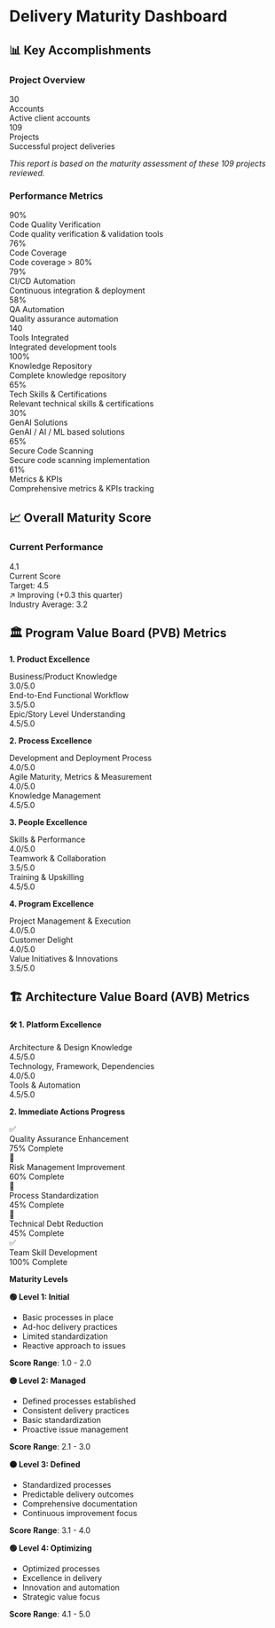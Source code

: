 # Delivery Maturity Dashboard

## 📊 Key Accomplishments

### Project Overview

<div class="stats-grid">

<div class="stat-card">
<div class="stat-value">30</div>
<div class="stat-label">Accounts</div>
<div class="stat-desc">Active client accounts</div>
</div>

<div class="stat-card">
<div class="stat-value">109</div>
<div class="stat-label">Projects</div>
<div class="stat-desc">Successful project deliveries</div>
</div>

</div>

*This report is based on the maturity assessment of these 109 projects reviewed.*

### Performance Metrics

<div class="stats-grid">

<div class="stat-card">
<div class="stat-value">90%</div>
<div class="stat-label">Code Quality Verification</div>
<div class="stat-desc">Code quality verification & validation tools</div>
</div>

<div class="stat-card">
<div class="stat-value">76%</div>
<div class="stat-label">Code Coverage</div>
<div class="stat-desc">Code coverage > 80%</div>
</div>

<div class="stat-card">
<div class="stat-value">79%</div>
<div class="stat-label">CI/CD Automation</div>
<div class="stat-desc">Continuous integration & deployment</div>
</div>

<div class="stat-card">
<div class="stat-value">58%</div>
<div class="stat-label">QA Automation</div>
<div class="stat-desc">Quality assurance automation</div>
</div>

<div class="stat-card">
<div class="stat-value">140</div>
<div class="stat-label">Tools Integrated</div>
<div class="stat-desc">Integrated development tools</div>
</div>

<div class="stat-card">
<div class="stat-value">100%</div>
<div class="stat-label">Knowledge Repository</div>
<div class="stat-desc">Complete knowledge repository</div>
</div>

<div class="stat-card">
<div class="stat-value">65%</div>
<div class="stat-label">Tech Skills & Certifications</div>
<div class="stat-desc">Relevant technical skills & certifications</div>
</div>

<div class="stat-card">
<div class="stat-value">30%</div>
<div class="stat-label">GenAI Solutions</div>
<div class="stat-desc">GenAI / AI / ML based solutions</div>
</div>

<div class="stat-card">
<div class="stat-value">65%</div>
<div class="stat-label">Secure Code Scanning</div>
<div class="stat-desc">Secure code scanning implementation</div>
</div>

<div class="stat-card">
<div class="stat-value">61%</div>
<div class="stat-label">Metrics & KPIs</div>
<div class="stat-desc">Comprehensive metrics & KPIs tracking</div>
</div>

</div>

## 📈 Overall Maturity Score

### Current Performance

<div class="maturity-score-card">
<div class="score-display">
<div class="main-score">4.1</div>
<div class="score-label">Current Score</div>
<div class="score-target">Target: 4.5</div>
</div>
<div class="score-details">
<div class="trend-indicator">↗️ Improving (+0.3 this quarter)</div>
<div class="benchmark">Industry Average: 3.2</div>
</div>
</div>

## 🏛️ Program Value Board (PVB) Metrics

**1. Product Excellence**

<div class="metric-grid">

<div class="metric-item">
<div class="metric-label">Business/Product Knowledge</div>
<div class="progress-bar">
<div class="progress-fill" style="width: 60%"></div>
</div>
<div class="metric-score">3.0/5.0</div>
</div>

<div class="metric-item">
<div class="metric-label">End-to-End Functional Workflow</div>
<div class="progress-bar">
<div class="progress-fill" style="width: 70%"></div>
</div>
<div class="metric-score">3.5/5.0</div>
</div>

<div class="metric-item">
<div class="metric-item">
<div class="metric-label">Epic/Story Level Understanding</div>
<div class="progress-bar">
<div class="progress-fill" style="width: 90%"></div>
</div>
<div class="metric-score">4.5/5.0</div>
</div>

</div>

**2. Process Excellence**

<div class="metric-grid">

<div class="metric-item">
<div class="metric-label">Development and Deployment Process</div>
<div class="progress-bar">
<div class="progress-fill" style="width: 80%"></div>
</div>
<div class="metric-score">4.0/5.0</div>
</div>

<div class="metric-item">
<div class="metric-label">Agile Maturity, Metrics & Measurement</div>
<div class="progress-bar">
<div class="progress-fill" style="width: 80%"></div>
</div>
<div class="metric-score">4.0/5.0</div>
</div>

<div class="metric-item">
<div class="metric-label">Knowledge Management</div>
<div class="progress-bar">
<div class="progress-fill" style="width: 90%"></div>
</div>
<div class="metric-score">4.5/5.0</div>
</div>

</div>

**3. People Excellence**

<div class="metric-grid">

<div class="metric-item">
<div class="metric-label">Skills & Performance</div>
<div class="progress-bar">
<div class="progress-fill" style="width: 80%"></div>
</div>
<div class="metric-score">4.0/5.0</div>
</div>

<div class="metric-item">
<div class="metric-label">Teamwork & Collaboration</div>
<div class="progress-bar">
<div class="progress-fill" style="width: 70%"></div>
</div>
<div class="metric-score">3.5/5.0</div>
</div>

<div class="metric-item">
<div class="metric-label">Training & Upskilling</div>
<div class="progress-bar">
<div class="progress-fill" style="width: 90%"></div>
</div>
<div class="metric-score">4.5/5.0</div>
</div>

</div>

**4. Program Excellence**

<div class="metric-grid">

<div class="metric-item">
<div class="metric-label">Project Management & Execution</div>
<div class="progress-bar">
<div class="progress-fill" style="width: 80%"></div>
</div>
<div class="metric-score">4.0/5.0</div>
</div>

<div class="metric-item">
<div class="metric-label">Customer Delight</div>
<div class="progress-bar">
<div class="progress-fill" style="width: 80%"></div>
</div>
<div class="metric-score">4.0/5.0</div>
</div>

<div class="metric-item">
<div class="metric-label">Value Initiatives & Innovations</div>
<div class="progress-bar">
<div class="progress-fill" style="width: 70%"></div>
</div>
<div class="metric-score">3.5/5.0</div>
</div>

</div>

## 🏗️ Architecture Value Board (AVB) Metrics

<div class="metric-section">
<h4 class="metric-section-title">🛠️ 1. Platform Excellence</h4>

<div class="metric-grid">

<div class="metric-item">
<div class="metric-label">Architecture & Design Knowledge</div>
<div class="progress-bar">
<div class="progress-fill" style="width: 90%"></div>
</div>
<div class="metric-score">4.5/5.0</div>
</div>

<div class="metric-item">
<div class="metric-label">Technology, Framework, Dependencies</div>
<div class="progress-bar">
<div class="progress-fill" style="width: 80%"></div>
</div>
<div class="metric-score">4.0/5.0</div>
</div>

<div class="metric-item">
<div class="metric-label">Tools & Automation</div>
<div class="progress-bar">
<div class="progress-fill" style="width: 90%"></div>
</div>
<div class="metric-score">4.5/5.0</div>
</div>

</div>

</div>

**2. Immediate Actions Progress**

<div class="action-grid">

<div class="action-item completed">
<div class="action-icon">✅</div>
<div class="action-content">
<div class="action-title">Quality Assurance Enhancement</div>
<div class="action-progress">
<div class="progress-bar">
<div class="progress-fill" style="width: 75%"></div>
</div>
<div class="progress-text">75% Complete</div>
</div>
</div>
</div>

<div class="action-item in-progress">
<div class="action-icon">🔄</div>
<div class="action-content">
<div class="action-title">Risk Management Improvement</div>
<div class="action-progress">
<div class="progress-bar">
<div class="progress-fill" style="width: 60%"></div>
</div>
<div class="progress-text">60% Complete</div>
</div>
</div>
</div>

<div class="action-item in-progress">
<div class="action-icon">🔄</div>
<div class="action-content">
<div class="action-title">Process Standardization</div>
<div class="action-progress">
<div class="progress-bar">
<div class="progress-fill" style="width: 45%"></div>
</div>
<div class="progress-text">45% Complete</div>
</div>
</div>
</div>

<div class="action-item in-progress">
<div class="action-icon">🔄</div>
<div class="action-content">
<div class="action-title">Technical Debt Reduction</div>
<div class="action-progress">
<div class="progress-bar">
<div class="progress-fill" style="width: 45%"></div>
</div>
<div class="progress-text">45% Complete</div>
</div>
</div>
</div>

<div class="action-item completed">
<div class="action-icon">✅</div>
<div class="action-content">
<div class="action-title">Team Skill Development</div>
<div class="action-progress">
<div class="progress-bar">
<div class="progress-fill" style="width: 100%"></div>
</div>
<div class="progress-text">100% Complete</div>
</div>
</div>
</div>

</div>

**Maturity Levels**

<div class="grid maturity-levels-grid" markdown>

<div class="card" markdown>

**🟢 Level 1: Initial**
- Basic processes in place
- Ad-hoc delivery practices
- Limited standardization
- Reactive approach to issues

**Score Range**: 1.0 - 2.0

</div>

<div class="card" markdown>

**🟡 Level 2: Managed**
- Defined processes established
- Consistent delivery practices
- Basic standardization
- Proactive issue management

**Score Range**: 2.1 - 3.0

</div>

<div class="card" markdown>

**🟠 Level 3: Defined**
- Standardized processes
- Predictable delivery outcomes
- Comprehensive documentation
- Continuous improvement focus

**Score Range**: 3.1 - 4.0

</div>

<div class="card" markdown>

**🟢 Level 4: Optimizing**
- Optimized processes
- Excellence in delivery
- Innovation and automation
- Strategic value focus

**Score Range**: 4.1 - 5.0

</div>

</div>
